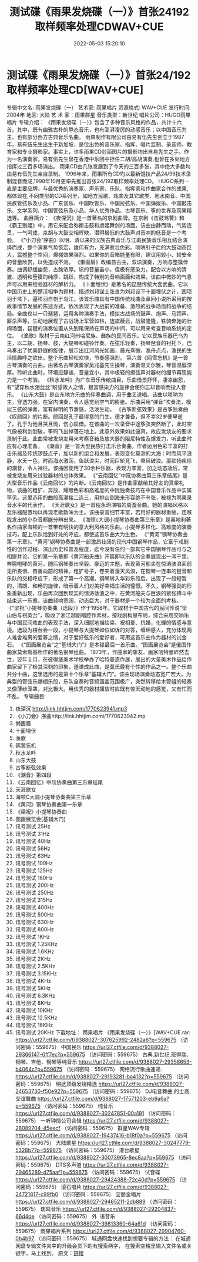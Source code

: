 ﻿---
title: 测试碟《雨果发烧碟（一）》首张24192取样频率处理CDWAV+CUE
date: 2022-05-03 15:20:10
categories: 试音碟、非卖品、发烧碟
tags: 纯音雅乐
---
# 测试碟《雨果发烧碟（一）》首张24/192取样频率处理CD[WAV+CUE]

专辑中文名: 雨果发烧碟（一）
艺术家: 雨果唱片
资源格式: WAV+CUE
发行时间: 2004年
地区: 大陆
艺 术 家：雨果群星
音乐类型：新世纪
唱片公司：HUGO雨果唱片
专辑介绍：
《雨果发烧碟（一）》包含了多种音乐风格的作品，共计十六首。其中，既有幽雅古朴的静态音乐，也有澎湃凌厉的动感音乐；以中国音乐为主、也有部分西方古典音乐名曲。
雨果制作有限公司由易有伍先生创立于1987年。易有伍先生出生于新加坡，是位出色的音乐家、指挥、唱片监制、录音师、教育家和专业摄影家。事实上，许多雨果CD封面图片的摄影均出自易先生之手。作为一名演奏家，易有伍先生曾在香港中乐团中担任二胡/高胡演奏,也曾在多处地方指挥过三百多场演出。
雨果CD由几张发展到了今天的三百多张，其中绝大多数均由易有伍先生亲自录制。
1996年来，雨果所有CD均以最新馄技产品24/96技术录制混音而成,1998年10月更率先推出首张24/192取样频率处理CD。
HUGO系列一直是主要品牌。与最优秀的演奏家、声乐家、乐队、指挥家和作曲家合作的成果,都体现在,不同类型的CD系列里，如地方民歌、戏曲及其它歌类、地水南音、中国民族管弦乐及小品、广东音乐、中国吹管乐、中国拉弦乐、中国弹拨乐、中国敲击乐、文学系列、中国管弦乐及小品、华人优秀作品、古琴音乐、筝的世界及雨果精选等。
曲目简介：
《夜深沉》是一首著名的京剧曲牌。在京剧《击鼓骂曹》和《霸王别姬》中，用它来配合弥衡击鼓和虞姬舞剑的场面。该曲由静而动，气势连贯，一气呵成，京胡与大鼓交相辉映，潜得极低的大鼓声对音响的低音是一个考验。
《“小刀会”序曲》以明、清以来的汉族古典音乐与江甫民族音乐相互结合演绎而成，整个演奏气势恢宏，雄伟有力，充满悲壮色彩。唢呐引子后的大鼓动态巨大，震撼整个空间，爆棚效果强烈。如果你的音箱能量有限，建议用较小、较安全的音量欣赏，以免造成不测。
《懒画眉》改编自古曲，双埙演奏，方响与箜篌伴奏。曲调舒缓幽怨，古韵浓厚。埙的音量虽小，但极有感染力，配合以方响的清澈、透明和箜篌的纯厚、跳跃，构成了特别的音响画面和效果。该曲中微妙的气息声可以用来检验器材的解析力。
《十面埋伏》是著名的琵琶传统大套武曲。它以中国历史上的楚汉相争为题材，描述刘邦谋士张良为刘邦设下十面埋伏之计，困项羽于垓下，逼项羽自刎于乌江。该首乐曲具有中国传统戏曲及章回小说所采用的按故事情节发展的陈述方式，依次表现了大战前的准备、激烈的战争场面和战争的结局。全曲仅以一只琵琶，运用各种演奏手法，模拟古战场的鼓声、炮声、马蹄声、厮杀声等，生动地展现了古战场上军营如林，旌旗蔽云，战鼓隆隆，铁骑奔驰的壮阔场面，琵琶的演奏位置从头到尾保持在声场的中间，可以用来考查音响系统的定位。
《渔歌》取材于云南红河州哈尼族、彝族的民间音乐。它以民族乐器巴乌为主，以二胡、扬琴、鼓，大提琴和碰铃伴奏。在弦乐轻奏，扬琴琶音的衬托下，巴乌奏出了优美舒展的旋律，展示出红河风光如画，晨光熹微，渔舟点点，渔民的生活情趣呼之欲出。整个乐曲轻松欢快，节奏感强烈。
第六首《鸥雪忘机》是一首古琴演奏的古曲，由著名古琴演奏家吴兆基先生操琴，演奏温文尔雅，琴音温醇深厚。聆听此曲时，环境应静谧，音量宜小，其中极轻的擦弦声对器材的细节再现能力是一个考验。
《秋水龙吟》为广东音乐传统曲目，乐曲借景抒怀，凄凉幽怨，有“望穿秋水泪丝丝”盼望故人之情，极富感染力的旋律会使你忘却音响而投入音乐。
《山东大鼓》是山东地方乐曲的伴奏曲调，用于曲艺说唱。该曲以唢呐为主，穿透力强，在室内演奏，令人感觉到空气的膨胀。乐曲采用“弹音”吹奏法，模拟三弦的弹奏，富有鲜明的节奏感，活泼生动。
《古筝断弦效果》是古筝独奏曲《叹颜回》的片断。颜回是孔子最得意的门生，德才兼备，但不幸32岁便早逝了。孔于为他且哭且恸，伤心叹借。在该曲的一次录音中途筝弦突然断了，此时空气像被利剑划破，筝码飞出掉落在地上。此意外效果如此逼真，故应发烧友的要求录制于此。此曲常被发烧友用来考察音箱及放大器的阻尼特性及爆发力，听此曲时应有心理准备。
《潮音》是一首大型民族打击乐合奏曲。作者运用色彩丰富的打击乐器及传统锣鼓点子，加以新的组合和发展，表现变化莫测的大海：时而风平浪静，水天一色，时而海水激荡，鱼跃浪尖，时而巨轮竞飞，乘风破浪。那抑扬疾徐的潮音，令人神往。该曲因使用了30余种乐器，表现力丰富，加之动态凌厉，常被发烧友用来试验器材的总体效果。
《“云南回忆”中阮协奏曲第三乐章结尾》是大型音乐作品《云南回忆》的片断。《云南回忆》是作曲家献给其好友的真挚礼物，该曲的粗犷、奔放、耀眼色彩和高难度的中阮独奏技巧在中国音乐作品中实属罕见。这里选用的曲段高潮接二连三，用排山倒海来形容绝不夸张，被视为雨果录音水平的代表作。
《天涯歌女》是一首程永玲演唱的周漩金曲。她的演唱风格以及乐器配置均以再现老歌韵味为主。该曲录音细节丰富，若用好的器材重放，连喉咙发出的小杂音都能分辨出来。
《海顿c大调小提琴协奏曲第三乐章》是奥地利著名作曲家海顿的一首带有明快的意大利风格的乐曲。小提琴多样化、高难度的演奏技巧，配上乐队恰到好处的呼应，都使这首乐曲大为生色。
《“黄河”钢琴协奏曲第一乐章》。“黄河”钢琴协奏曲是一部激昂壮阔的现代中国钢琴作品，它富于戏剧性的创作过程、演出历史和普及程度，迄今没有任何一部其它中国钢琴作品可与之相提并论。它的第一乐章即《黄河船夫曲》开篇即以乐队的全奏展现出一泻千里、奔腾咆哮的黄河，随后钢琴奏出坚毅、豪迈的主题，表现黄河船夫在惊涛骇浪面前无所畏惧、奋勇向前的精神。粗犷号子，卷夹着漫天风浪，在钢琴一连串的琶音和乐队的交相呼应下，形成了第一个高潮。钢琴转入华彩乐段后，出现了一段短暂的，清朗、和畅的旋律，暗示着人们对美好幸福生活的憧憬。不久，钢琴强劲的形象重新出现，乐曲再次回到现实的惊涛骇浪之中，在黄河船夫与巨浪的紧张搏斗中结束这一乐章。该曲频响宽阔，动态巨大，对于器材是一个较为全面的考核。
《“梁祝”小提琴协奏曲（选段）》作于1958年。它取材于中国古代的民间传说“梁山伯与祝英台”，吸收了浙江越剧唱腔作素材，按戏剧构思布局，综合采用交响乐与中国民间戏曲的表现手法，深入细腻地描绘梁、祝相爱、抗婚，化蝶的情感与意境。选段为楼台会一段，小提琴与大提琴如位如诉的对答，缠绵感人，充分体现两人难舍难离的爱慕之情，对于爱好弦乐的爱好者，可用这首乐曲作为器材的试金石。
《“图画展览会”之“基辅大门”》是本碟最后一首乐曲。“图画展览会”是俄国作曲家莫索斯基所作的著名钢琴组曲。
1873年，作曲家的挚友、画家哈特曼碎然去世，翌年１月，在彼得堡美术学校举办了哈特曼遗作展，展出的大量美术作品给作曲家留下了极其深刻的印象，遂谱成此曲，是莫氏最有个性的作品之一。整个乐曲共分十曲，这里选用的是第十个乐章“基辅大门”。该曲现场演奏动态宽广宏大，为典型的管弦乐爆棚乐段，乐队全奏时音频涵盖范围极广，突然转移给木管组的轻奏又像薄纱笼罩，对比极大。用优秀的器材播放时应既有惊天动地的感觉，又有忙而不乱。
专辑曲目:
01. 夜深沉
http://link.hhtjim.com/1770623941.mp3
02. 《小刀会》序曲http://link.hhtjim.comi/1770623942.mp
03. 懒画眉
04. 十面埋伏
05. 渔歌
06. 鸥鹭忘机
07. 秋水龙吟
08. 山东大鼓
09. 古筝断弦效果
10. 《潮音》第四段
11. 《云南回忆》中阮协奏曲第三乐章结尾
12. 天涯歌女
13. 海顿C大调小提琴协奏曲第三乐章
14. 《黄河》钢琴协奏曲第一乐章
15. 《梁祝》小提琴协奏曲
16. 图画展览会[基辅大门]
17. 讯号测试 25Hz
18. 讯号测试 31Hz
19. 讯号测试 40Hz
20. 讯号测试 56Hz
21. 讯号测试 63Hz
22. 讯号测试 100Hz
23. 讯号测试 125Hz
24. 讯号测试 160Hz
25. 讯号测试 200Hz
26. 讯号测试 250Hz
27. 讯号测试 315Hz
28. 讯号测试 400Hz
29. 讯号测试 500Hz
30. 讯号测试 630Hz
31. 讯号测试 800Hz
32. 讯号测试 1KHz
33. 讯号测试 1.25KHz
34. 讯号测试 1.6KHz
35. 讯号测试 2KHz
36. 讯号测试 2.5KHz
37. 讯号测试 3.15KHz
38. 讯号测试 4KHz
39. 讯号测试 5KHz
40. 讯号测试 6.3KHz
41. 讯号测试 8KHz
42. 讯号测试 10KHz
43. 讯号测试 12.5KHz
44. 讯号测试 16KHz
45. 讯号测试 20KHz
下载地址：
雨果唱片 《雨果发烧碟（一）》[WAV+CUE.rar: https://url27.ctfile.com/f/9388027-307625992-2482a6?p=559675
（访问密码：559675）
中国民乐
https://url27.ctfile.com/d/9388027-29366147-0ff7ec?p=559675
（访问密码：559675）
古典,新世纪,班得瑞、钢琴、吉他、钢琴等纯音乐
https://url27.ctfile.com/d/9388027-29358653-b4064c?p=559675
（访问密码：559675）
网络流行歌曲速递.
https://url27.ctfile.com/d/9388027-29193281-ba4132?p=559675
（访问密码：559675）
明达顶级发烧精选
https://url27.ctfile.com/d/9388027-24653730-f50e92?p=559675
（访问密码：559675）
DJ电音舞曲,的士高, 交谊舞曲
https://url27.ctfile.com/d/9388027-17571203-eb9a6a?p=559675
（访问密码：559675）
纯音乐
https://url27.ctfile.com/d/9388027-30247851-00a191
（访问密码：559675）
一听钟情公司合辑
https://url27.ctfile.com/d/9388027-28089704-45eecf
（访问密码：559675）
群星WAV专辑
https://url27.ctfile.com/d/9388027-19437416-b18f0a?p=559675
（访问密码：559675）
大陆歌星
https://url27.ctfile.com/d/9388027-30247779-5328b7?p=559675
（访问密码：559675）
港台歌星
https://url27.ctfile.com/d/9388027-30073965-8ec8aa?p=559675
（访问密码：559675）
DTS多声道
https://url27.ctfile.com/d/9388027-29465289-d75aaf?p=559675
（访问密码：559675）
试音碟
https://url27.ctfile.com/d/9388027-29424388-72c40d?p=559675
（访问密码：559675）
滚石唱片
https://url27.ctfile.com/d/9388027-24721817-c99fb0
（访问密码：559675）
宝丽金唱片
https://url27.ctfile.com/d/9388027-29465211-2db889
（访问密码：559675）
瑞鸣音乐
https://url27.ctfile.com/d/9388027-29204837-66d4de
（访问密码：559675）
外  语音乐
https://url27.ctfile.com/d/9388027-39813360-64a61d
（访问密码：559675）
雨果唱片系列
https://url27.ctfile.com/d/9388027-29904760-0b4b97
（访问密码：559675）
城通网盘快速找到想要专辑的方法：
在城通网盘专辑文件夹中的升级会员下的有搜索两字，
在搜索空格里输入文件名或关键字，马上找到。
原文：[链接](https://blog.sina.com.cn/s/blog_1647c7e7601030x17.html)